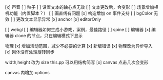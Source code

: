 [x] 声音
[ ] 粒子
[ ] 设置文本的轴心点无效
[ ] 文本更改后，会变形
[ ] 场景增加相机功能（内置脚本？）
[ ] 画直线有问题
[x] 构造增加 on 事件支持
[ ] bgColor 无效
[ ] 更改文本显示异常
[x] anchor
[x] editorOnly

[ ] webgl
[ ] 编辑器如何生成小游戏，案例，最佳路径
[ ] spine
[ ] 编辑器
[x] 编辑器 clone 的节点，只在编辑模式下显示

物理
[x] 增加活动范围，减少不必要的计算
[x] 新版错误
[x] 物理改为异步导入
[x] 刚体没有处理旋转同步

width,height 改为 size
this.pp 可以用结构简写
[x] canvas 点击几次会变形

canvas 内增加 options
